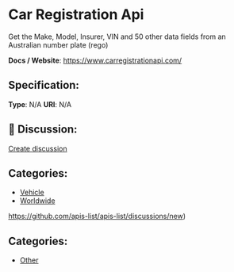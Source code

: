 # Car Registration Api


Get the Make, Model, Insurer, VIN and 50 other data fields from an Australian number plate (rego)

**Docs / Website**: https://www.carregistrationapi.com/

## Specification:
**Type**:  N/A 
**URI**:  N/A 

## 💬 Discussion:
[Create discussion](https://github.com/apis-list/apis-list/discussions/new)

## Categories:
- [Vehicle](https://github.com/apis-list/apis-list#vehicle)
- [Worldwide](https://github.com/apis-list/apis-list#worldwide)



https://github.com/apis-list/apis-list/discussions/new)

## Categories:
- [Other](https://github.com/apis-list/apis-list#other)



